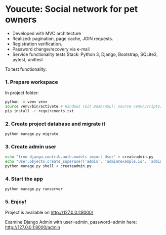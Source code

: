 # Youcute: Social network for pet owners
* Developed with MVC architecture
* Realized: pagination, page cache, JOIN requests.
* Registration verification.
* Password change/recovery via e-mail
* Service functionality tests
Stack: Python 3, Django, Bootstrap, SQLite3, pytest, unittest

To test functionality:
### 1. Prepare workspace
In project folder:
```bash
python -m venv venv
source venv/bin/activate # Windows (Git Bash/WSL): source venv/Scripts/activate
pip install -r requirements.txt
```
### 2. Create project database and migrate it
```bash
python manage.py migrate
```
### 3. Create admin user
```bash
echo "from django.contrib.auth.models import User" > createadmin.py
echo "User.objects.create_superuser('admin', 'admin@example.io', 'admin')" >> createadmin.py
python manage.py shell < createadmin.py
```
### 4. Start the app
```bash
python manage.py runserver
```
### 5. Enjoy!
Project is avaliable on http://127.0.0.1:8000/

Examine Django Admin with user=admin, password=admin here: http://127.0.0.1:8000/admin
